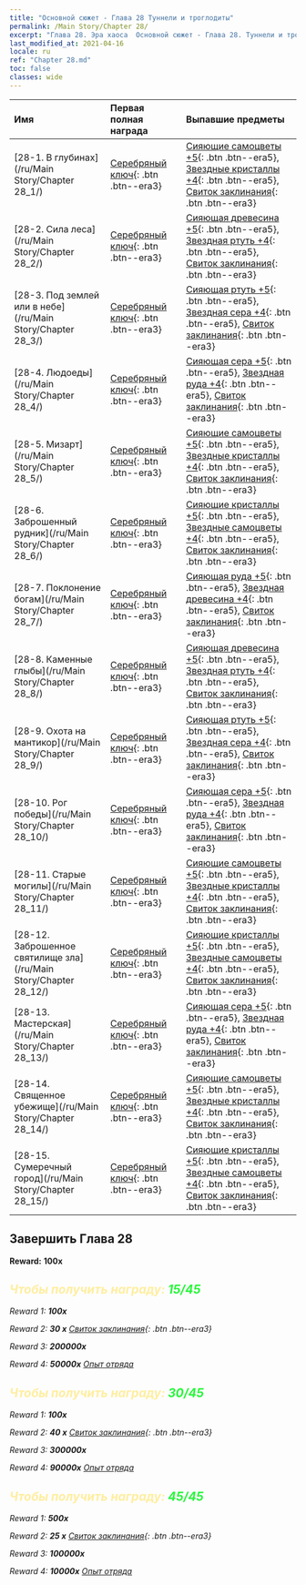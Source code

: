 ```yaml
---
title: "Основной сюжет - Глава 28 Туннели и троглодиты"
permalink: /Main Story/Chapter 28/
excerpt: "Глава 28. Эра хаоса  Основной сюжет - Глава 28. Туннели и троглодиты"
last_modified_at: 2021-04-16
locale: ru
ref: "Chapter 28.md"
toc: false
classes: wide
---
```


  | Имя |  Первая полная награда | Выпавшие предметы |
  |:------------|:------------|:------------| 
  | [28-1. В глубинах](/ru/Main Story/Chapter 28_1/) | [Серебряный ключ](/ru/Items/con_693/){: .btn .btn--era3} | [Сияющие самоцветы +5](/ru/Items/mat_100/){: .btn .btn--era5}, [Звездные кристаллы +4](/ru/Items/mat_94/){: .btn .btn--era5}, [Свиток заклинания](/ru/Items/con_694/){: .btn .btn--era3} |
  | [28-2. Сила леса](/ru/Main Story/Chapter 28_2/) | [Серебряный ключ](/ru/Items/con_693/){: .btn .btn--era3} | [Сияющая древесина +5](/ru/Items/mat_97/){: .btn .btn--era5}, [Звездная ртуть +4](/ru/Items/mat_91/){: .btn .btn--era5}, [Свиток заклинания](/ru/Items/con_694/){: .btn .btn--era3} |
  | [28-3. Под землей или в небе](/ru/Main Story/Chapter 28_3/) | [Серебряный ключ](/ru/Items/con_693/){: .btn .btn--era3} | [Сияющая ртуть +5](/ru/Items/mat_98/){: .btn .btn--era5}, [Звездная сера +4](/ru/Items/mat_92/){: .btn .btn--era5}, [Свиток заклинания](/ru/Items/con_694/){: .btn .btn--era3} |
  | [28-4. Людоеды](/ru/Main Story/Chapter 28_4/) | [Серебряный ключ](/ru/Items/con_693/){: .btn .btn--era3} | [Сияющая сера +5](/ru/Items/mat_99/){: .btn .btn--era5}, [Звездная руда +4](/ru/Items/mat_89/){: .btn .btn--era5}, [Свиток заклинания](/ru/Items/con_694/){: .btn .btn--era3} |
  | [28-5. Мизарт](/ru/Main Story/Chapter 28_5/) | [Серебряный ключ](/ru/Items/con_693/){: .btn .btn--era3} | [Сияющие самоцветы +5](/ru/Items/mat_100/){: .btn .btn--era5}, [Звездные кристаллы +4](/ru/Items/mat_94/){: .btn .btn--era5}, [Свиток заклинания](/ru/Items/con_694/){: .btn .btn--era3} |
  | [28-6. Заброшенный рудник](/ru/Main Story/Chapter 28_6/) | [Серебряный ключ](/ru/Items/con_693/){: .btn .btn--era3} | [Сияющие кристаллы +5](/ru/Items/mat_101/){: .btn .btn--era5}, [Звездные самоцветы +4](/ru/Items/mat_93/){: .btn .btn--era5}, [Свиток заклинания](/ru/Items/con_694/){: .btn .btn--era3} |
  | [28-7. Поклонение богам](/ru/Main Story/Chapter 28_7/) | [Серебряный ключ](/ru/Items/con_693/){: .btn .btn--era3} | [Сияющая руда +5](/ru/Items/mat_96/){: .btn .btn--era5}, [Звездная древесина +4](/ru/Items/mat_90/){: .btn .btn--era5}, [Свиток заклинания](/ru/Items/con_694/){: .btn .btn--era3} |
  | [28-8. Каменные глыбы](/ru/Main Story/Chapter 28_8/) | [Серебряный ключ](/ru/Items/con_693/){: .btn .btn--era3} | [Сияющая древесина +5](/ru/Items/mat_97/){: .btn .btn--era5}, [Звездная ртуть +4](/ru/Items/mat_91/){: .btn .btn--era5}, [Свиток заклинания](/ru/Items/con_694/){: .btn .btn--era3} |
  | [28-9. Охота на мантикор](/ru/Main Story/Chapter 28_9/) | [Серебряный ключ](/ru/Items/con_693/){: .btn .btn--era3} | [Сияющая ртуть +5](/ru/Items/mat_98/){: .btn .btn--era5}, [Звездная сера +4](/ru/Items/mat_92/){: .btn .btn--era5}, [Свиток заклинания](/ru/Items/con_694/){: .btn .btn--era3} |
  | [28-10. Рог победы](/ru/Main Story/Chapter 28_10/) | [Серебряный ключ](/ru/Items/con_693/){: .btn .btn--era3} | [Сияющая сера +5](/ru/Items/mat_99/){: .btn .btn--era5}, [Звездная руда +4](/ru/Items/mat_89/){: .btn .btn--era5}, [Свиток заклинания](/ru/Items/con_694/){: .btn .btn--era3} |
  | [28-11. Старые могилы](/ru/Main Story/Chapter 28_11/) | [Серебряный ключ](/ru/Items/con_693/){: .btn .btn--era3} | [Сияющие самоцветы +5](/ru/Items/mat_100/){: .btn .btn--era5}, [Звездные кристаллы +4](/ru/Items/mat_94/){: .btn .btn--era5}, [Свиток заклинания](/ru/Items/con_694/){: .btn .btn--era3} |
  | [28-12. Заброшенное святилище зла](/ru/Main Story/Chapter 28_12/) | [Серебряный ключ](/ru/Items/con_693/){: .btn .btn--era3} | [Сияющие кристаллы +5](/ru/Items/mat_101/){: .btn .btn--era5}, [Звездные самоцветы +4](/ru/Items/mat_93/){: .btn .btn--era5}, [Свиток заклинания](/ru/Items/con_694/){: .btn .btn--era3} |
  | [28-13. Мастерская](/ru/Main Story/Chapter 28_13/) | [Серебряный ключ](/ru/Items/con_693/){: .btn .btn--era3} | [Сияющая сера +5](/ru/Items/mat_99/){: .btn .btn--era5}, [Звездная руда +4](/ru/Items/mat_89/){: .btn .btn--era5}, [Свиток заклинания](/ru/Items/con_694/){: .btn .btn--era3} |
  | [28-14. Священное убежище](/ru/Main Story/Chapter 28_14/) | [Серебряный ключ](/ru/Items/con_693/){: .btn .btn--era3} | [Сияющие самоцветы +5](/ru/Items/mat_100/){: .btn .btn--era5}, [Звездные кристаллы +4](/ru/Items/mat_94/){: .btn .btn--era5}, [Свиток заклинания](/ru/Items/con_694/){: .btn .btn--era3} |
  | [28-15. Сумеречный город](/ru/Main Story/Chapter 28_15/) | [Серебряный ключ](/ru/Items/con_693/){: .btn .btn--era3} | [Сияющие кристаллы +5](/ru/Items/mat_101/){: .btn .btn--era5}, [Звездные самоцветы +4](/ru/Items/mat_93/){: .btn .btn--era5}, [Свиток заклинания](/ru/Items/con_694/){: .btn .btn--era3} |


## Завершить Глава 28

 **Reward:**  **100x** <i class="fas fa-gem"/>



## <span style="color: #ffeea0">Чтобы получить награду: </span><span style="color: #27f73a">15/45</span>

 Reward 1:  **100x** <i class="fas fa-gem"/>

 Reward 2: **30 x** [Свиток заклинания](/ru/Items/con_694/){: .btn .btn--era3}

 Reward 3:  **200000x** <i class="fas fa-coins"/>

 Reward 4:  **50000x** [Опыт отряда](/ru/Items/con_902/)



## <span style="color: #ffeea0">Чтобы получить награду: </span><span style="color: #27f73a">30/45</span>

 Reward 1:  **100x** <i class="fas fa-gem"/>

 Reward 2: **40 x** [Свиток заклинания](/ru/Items/con_694/){: .btn .btn--era3}

 Reward 3:  **300000x** <i class="fas fa-coins"/>

 Reward 4:  **90000x** [Опыт отряда](/ru/Items/con_902/)



## <span style="color: #ffeea0">Чтобы получить награду: </span><span style="color: #27f73a">45/45</span>

 Reward 1:  **500x** <i class="fas fa-gem"/>

 Reward 2: **25 x** [Свиток заклинания](/ru/Items/con_694/){: .btn .btn--era3}

 Reward 3:  **100000x** <i class="fas fa-coins"/>

 Reward 4:  **10000x** [Опыт отряда](/ru/Items/con_902/)

